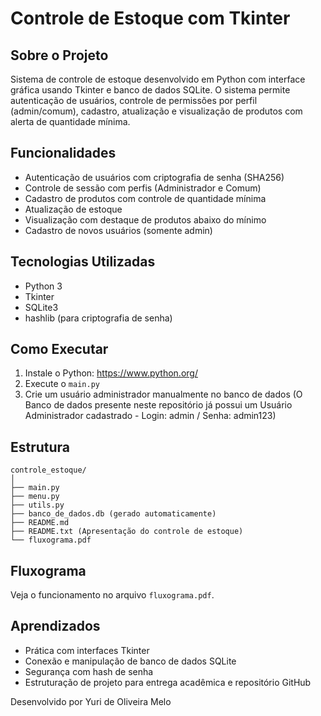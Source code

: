 # Controle de Estoque com Tkinter

## Sobre o Projeto
Sistema de controle de estoque desenvolvido em Python com interface gráfica usando Tkinter e banco de dados SQLite. O sistema permite autenticação de usuários, controle de permissões por perfil (admin/comum), cadastro, atualização e visualização de produtos com alerta de quantidade mínima.

## Funcionalidades
- Autenticação de usuários com criptografia de senha (SHA256)
- Controle de sessão com perfis (Administrador e Comum)
- Cadastro de produtos com controle de quantidade mínima
- Atualização de estoque
- Visualização com destaque de produtos abaixo do mínimo
- Cadastro de novos usuários (somente admin)

## Tecnologias Utilizadas
- Python 3
- Tkinter
- SQLite3
- hashlib (para criptografia de senha)

## Como Executar
1. Instale o Python: https://www.python.org/
2. Execute o `main.py`
3. Crie um usuário administrador manualmente no banco de dados 
    (O Banco de dados presente neste repositório já possui um Usuário Administrador cadastrado - Login: admin / Senha: admin123)

## Estrutura
```
controle_estoque/
│
├── main.py
├── menu.py
├── utils.py
├── banco_de_dados.db (gerado automaticamente)
├── README.md
├── README.txt (Apresentação do controle de estoque)
└── fluxograma.pdf
```

## Fluxograma
Veja o funcionamento no arquivo `fluxograma.pdf`.

## Aprendizados
- Prática com interfaces Tkinter
- Conexão e manipulação de banco de dados SQLite
- Segurança com hash de senha
- Estruturação de projeto para entrega acadêmica e repositório GitHub

Desenvolvido por Yuri de Oliveira Melo

